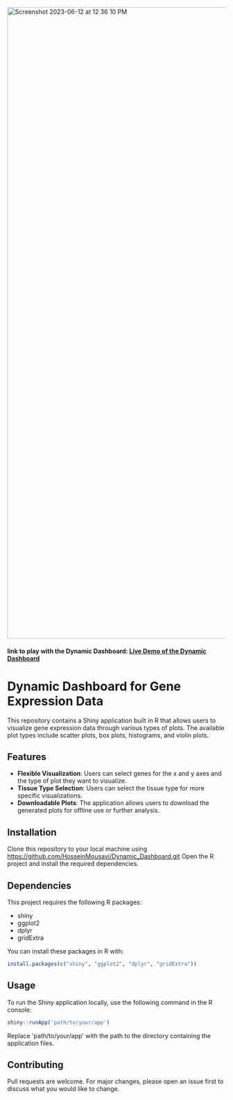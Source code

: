 <img width="1456" alt="Screenshot 2023-06-12 at 12 36 10 PM" src="https://github.com/HosseinMousavi/Dynamic_Dashboard/assets/61721826/295a60dd-b4c5-4065-bf3d-096789096d72">

#### link to play with the Dynamic Dashboard: [Live Demo of the Dynamic Dashboard](https://hosseinmousavi.shinyapps.io/dashboard/)

# Dynamic Dashboard for Gene Expression Data

This repository contains a Shiny application built in R that allows users to visualize gene expression data through various types of plots. The available plot types include scatter plots, box plots, histograms, and violin plots.

## Features
- **Flexible Visualization**: Users can select genes for the x and y axes and the type of plot they want to visualize.
- **Tissue Type Selection**: Users can select the tissue type for more specific visualizations.
- **Downloadable Plots**: The application allows users to download the generated plots for offline use or further analysis.

## Installation
Clone this repository to your local machine using https://github.com/HosseinMousavi/Dynamic_Dashboard.git
Open the R project and install the required dependencies.

## Dependencies
This project requires the following R packages:

- shiny
- ggplot2
- dplyr
- gridExtra

You can install these packages in R with:

```r
install.packages(c("shiny", "ggplot2", "dplyr", "gridExtra"))
```

## Usage
To run the Shiny application locally, use the following command in the R console:

```r
shiny::runApp('path/to/your/app')
```
Replace 'path/to/your/app' with the path to the directory containing the application files.

## Contributing
Pull requests are welcome. For major changes, please open an issue first to discuss what you would like to change.


